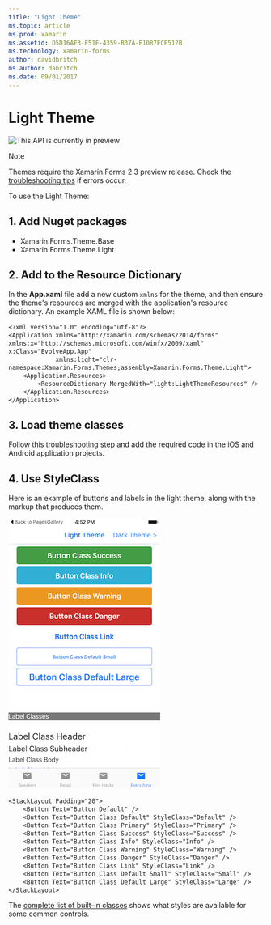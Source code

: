 ```yaml
---
title: "Light Theme"
ms.topic: article
ms.prod: xamarin
ms.assetid: D5D16AE3-F51F-4359-B37A-E1087ECE512B
ms.technology: xamarin-forms
author: davidbritch
ms.author: dabritch
ms.date: 09/01/2017
---
```


# Light Theme

![](~/media/shared/preview.png "This API is currently in preview")

> [!NOTE]
> Themes require the Xamarin.Forms 2.3 preview release. Check the
[troubleshooting tips](~/xamarin-forms/user-interface/themes/index.md) if errors occur.

To use the Light Theme:

## 1. Add Nuget packages

* Xamarin.Forms.Theme.Base
* Xamarin.Forms.Theme.Light

## 2. Add to the Resource Dictionary

In the **App.xaml** file add a new custom `xmlns` for the theme, and then
ensure the theme's resources are merged with the application's resource dictionary.
An example XAML file is shown below:

```xaml
<?xml version="1.0" encoding="utf-8"?>
<Application xmlns="http://xamarin.com/schemas/2014/forms" xmlns:x="http://schemas.microsoft.com/winfx/2009/xaml" x:Class="EvolveApp.App"
             xmlns:light="clr-namespace:Xamarin.Forms.Themes;assembly=Xamarin.Forms.Theme.Light">
    <Application.Resources>
        <ResourceDictionary MergedWith="light:LightThemeResources" />
    </Application.Resources>
</Application>
```

## 3. Load theme classes

Follow this [troubleshooting step](~/xamarin-forms/user-interface/themes/index.md)
and add the required code in the iOS and Android application projects.

## 4. Use StyleClass

Here is an example of buttons and labels in the light theme,
along with the markup that produces them.

[ ![](light-images/light-theme-sml.png "Buttons and Labels in the Light Theme")](light-images/light-theme.png "Buttons and Labels in the Light Theme")

```xaml
<StackLayout Padding="20">
	<Button Text="Button Default" />
	<Button Text="Button Class Default" StyleClass="Default" />
	<Button Text="Button Class Primary" StyleClass="Primary" />
	<Button Text="Button Class Success" StyleClass="Success" />
	<Button Text="Button Class Info" StyleClass="Info" />
	<Button Text="Button Class Warning" StyleClass="Warning" />
	<Button Text="Button Class Danger" StyleClass="Danger" />
	<Button Text="Button Class Link" StyleClass="Link" />
	<Button Text="Button Class Default Small" StyleClass="Small" />
	<Button Text="Button Class Default Large" StyleClass="Large" />
</StackLayout>
```

The [complete list of built-in classes](~/xamarin-forms/user-interface/themes/index.md)
shows what styles are available for some common controls.

